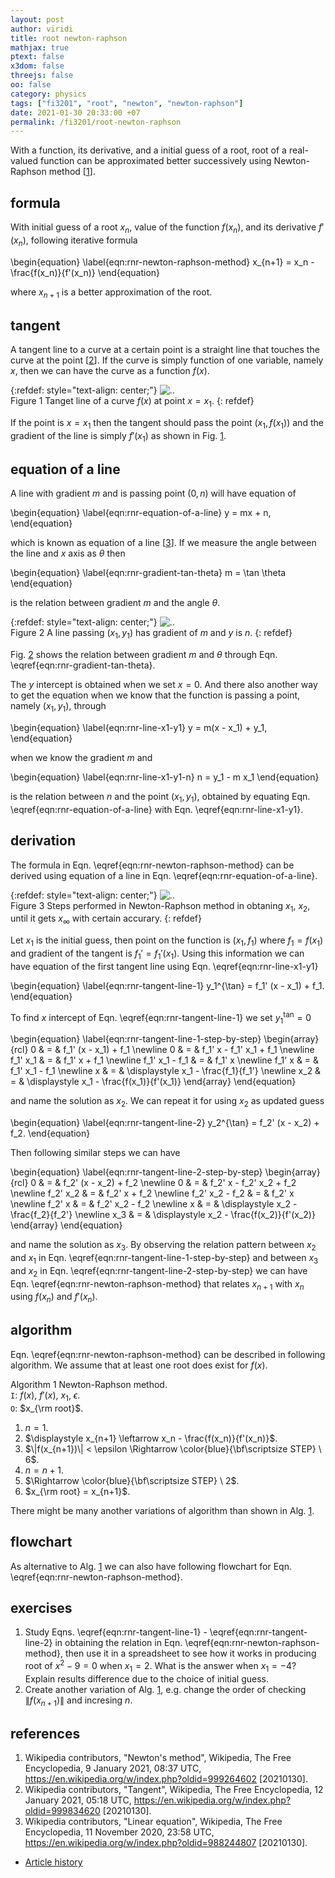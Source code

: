 ```yaml
---
layout: post
author: viridi
title: root newton-raphson
mathjax: true
ptext: false
x3dom: false
threejs: false
oo: false
category: physics
tags: ["fi3201", "root", "newton", "newton-raphson"]
date: 2021-01-30 20:33:00 +07
permalink: /fi3201/root-newton-raphson
---
```

With a function, its derivative, and a initial guess of a root, root of a real-valued function can be approximated better successively using Newton-Raphson method [[1](#ref1)].


## formula

With initial guess of a root $x_n$, value of the function $f(x_n)$, and its derivative $f'(x_n)$, following iterative formula

\begin{equation}
\label{eqn:rnr-newton-raphson-method}
x_{n+1} = x_n - \frac{f(x_n)}{f'(x_n)}
\end{equation}

where $x_{n+1}$ is a better approximation of the root.

## tangent
A tangent line to a curve at a certain point is a straight line that touches the curve at the point [[2](#ref2)]. If the curve is simply function of one variable, namely $x$, then we can have the curve as a function $f(x)$.

{:refdef: style="text-align: center;"}
![..](/assets/img/math/line/line-tangent-1-d.png)
<br />
Figure <a name="fig:rnr-line-tangent-1-d">1</a> Tanget line of a curve $f(x)$ at point $x = x_1$. 
{: refdef}

If the point is $x = x_1$ then the tangent should pass the point $(x_1, f(x_1))$ and the gradient of the line is simply $f'(x_1)$ as shown in Fig. <a href="#fig:rnr-line-tangent-1-d">1</a>.


## equation of a line
A line with gradient $m$ and is passing point $(0, n)$ will have equation of

\begin{equation}
\label{eqn:rnr-equation-of-a-line}
y = mx + n,
\end{equation}

which is known as equation of a line [[3](#ref3)]. If we measure the angle between the line and $x$ axis as $\theta$ then

\begin{equation}
\label{eqn:rnr-gradient-tan-theta}
m = \tan \theta
\end{equation}

is the relation between gradient $m$ and the angle $\theta$.

{:refdef: style="text-align: center;"}
![..](/assets/img/math/line/line-equation-1-d.png)
<br />
Figure <a name="fig:rnr-line-equation-1-d">2</a> A line passing $(x_1, y_1)$ has gradient of $m$ and $y$ is $n$. 
{: refdef}

Fig. <a href="#fig:fig:rnr-line-equation-1-d">2</a> shows the relation between gradient $m$ and $\theta$ through Eqn. \eqref{eqn:rnr-gradient-tan-theta}.

The $y$ intercept is obtained when we set $x = 0$. And there also another way to get the equation when we know that the function is passing a point, namely $(x_1, y_1)$, through

\begin{equation}
\label{eqn:rnr-line-x1-y1}
y = m(x - x_1) + y_1,
\end{equation}

when we know the gradient $m$ and

\begin{equation}
\label{eqn:rnr-line-x1-y1-n}
n = y_1 - m x_1
\end{equation}

is the relation between $n$ and the point $(x_1, y_1)$, obtained by equating Eqn. \eqref{eqn:rnr-equation-of-a-line} with Eqn. \eqref{eqn:rnr-line-x1-y1}.


## derivation
The formula in Eqn. \eqref{eqn:rnr-newton-raphson-method} can be derived using equation of a line in Eqn. \eqref{eqn:rnr-equation-of-a-line}.

{:refdef: style="text-align: center;"}
![..](/assets/img/math/root/root-newton-raphson.png)
<br />
Figure <a name="fig:rnr-root-newton-raphson">3</a> Steps performed in Newton-Raphson method in obtaning $x_1$, $x_2$, until it gets $x_\infty$ with certain accurary. 
{: refdef}

Let $x_1$ is the initial guess, then point on the function is $(x_1, f_1)$ where $f_1 = f(x_1)$ and gradient of the tangent is $f_1' = f_1'(x_1)$. Using this information we can have equation of the first tangent line using Eqn. \eqref{eqn:rnr-line-x1-y1}

\begin{equation}
\label{eqn:rnr-tangent-line-1}
y_1^{\tan} = f_1' (x - x_1) + f_1.
\end{equation}

To find $x$ intercept of Eqn. \eqref{eqn:rnr-tangent-line-1} we set $y_1^{\tan} = 0$

\begin{equation}
\label{eqn:rnr-tangent-line-1-step-by-step}
\begin{array}{rcl}
0 & = & f_1' (x - x_1) + f_1 \newline
0 & = & f_1' x - f_1' x_1 + f_1 \newline
f_1' x_1 & = & f_1' x  + f_1 \newline
f_1' x_1 - f_1 & = & f_1' x \newline
f_1' x & = & f_1' x_1 - f_1 \newline
x & = & \displaystyle x_1 - \frac{f_1}{f_1'} \newline
x_2 & = & \displaystyle x_1 - \frac{f(x_1)}{f'(x_1)}
\end{array}
\end{equation}

and name the solution as $x_2$. We can repeat it for using $x_2$ as updated guess

\begin{equation}
\label{eqn:rnr-tangent-line-2}
y_2^{\tan} = f_2' (x - x_2) + f_2.
\end{equation}

Then following similar steps we can have

\begin{equation}
\label{eqn:rnr-tangent-line-2-step-by-step}
\begin{array}{rcl}
0 & = & f_2' (x - x_2) + f_2 \newline
0 & = & f_2' x - f_2' x_2 + f_2 \newline
f_2' x_2 & = & f_2' x  + f_2 \newline
f_2' x_2 - f_2 & = & f_2' x \newline
f_2' x & = & f_2' x_2 - f_2 \newline
x & = & \displaystyle x_2 - \frac{f_2}{f_2'} \newline
x_3 & = & \displaystyle x_2 - \frac{f(x_2)}{f'(x_2)}
\end{array}
\end{equation}

and name the solution as $x_3$. By observing the relation pattern between $x_2$ and $x_1$ in Eqn. \eqref{eqn:rnr-tangent-line-1-step-by-step} and between $x_3$ and $x_2$ in Eqn. \eqref{eqn:rnr-tangent-line-2-step-by-step} we can have Eqn. \eqref{eqn:rnr-newton-raphson-method} that relates $x_{n+1}$ with $x_n$ using $f(x_n)$ and $f'(x_n)$.

## algorithm
Eqn. \eqref{eqn:rnr-newton-raphson-method} can be described in following algorithm. We assume that at least one root does exist for $f(x)$.

Algorithm <a name="alg:rnr-newton-raphson-method-algorithm">1</a> Newton-Raphson method. \
`I`: $f(x)$, $f'(x)$, $x_1$, $\epsilon$. \
`O`: $x_{\rm root}$.
1. $n = 1$.
2. $\displaystyle x_{n+1} \leftarrow x_n - \frac{f(x_n)}{f'(x_n)}$.
3. $\|f(x_{n+1})\| < \epsilon \Rightarrow \color{blue}{\bf\scriptsize STEP} \ 6$.
4. $n = n + 1$.
5. $\Rightarrow \color{blue}{\bf\scriptsize STEP} \ 2$.
6. $x_{\rm root} = x_{n+1}$.

There might be many another variations of algorithm than shown in Alg. <a href="#alg:rnr-newton-raphson-method-algorithm">1</a>.


## flowchart
As alternative to Alg. <a href="#alg:rnr-newton-raphson-method-algorithm">1</a> we can also have following flowchart for Eqn. \eqref{eqn:rnr-newton-raphson-method}.


## exercises
1. Study Eqns. \eqref{eqn:rnr-tangent-line-1} - \eqref{eqn:rnr-tangent-line-2} in obtaining the relation in Eqn. \eqref{eqn:rnr-newton-raphson-method}, then use it in a spreadsheet to see how it works in producing root of $x^2 - 9 = 0$ when $x_1 = 2$. What is the answer when $x_1 = -4$? Explain results difference due to the choice of initial guess.
2. Create another variation of Alg. <a href="#alg:rnr-newton-raphson-method-algorithm">1</a>, e.g. change the order of checking $\|f(x_{n+1})\|$ and incresing $n$.


## references
1. <a name="ref1"></a>Wikipedia contributors, "Newton's method", Wikipedia, The Free Encyclopedia, 9 January 2021, 08:37 UTC, <https://en.wikipedia.org/w/index.php?oldid=999264602> [20210130].
2. <a name="ref2"></a>Wikipedia contributors, "Tangent", Wikipedia, The Free Encyclopedia, 12 January 2021, 05:18 UTC, <https://en.wikipedia.org/w/index.php?oldid=999834620> [20210130].
3. <a name="ref3"></a>Wikipedia contributors, "Linear equation", Wikipedia, The Free Encyclopedia, 11 November 2020, 23:58 UTC, <https://en.wikipedia.org/w/index.php?oldid=988244807> [20210130].

+ [Article history](https://github.com/butiran/butiran.github.io/commits/master/_posts/fi3201/2021-01-30-root-newton-raphson.md)
